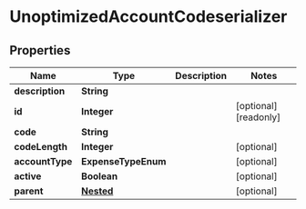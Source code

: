 

# UnoptimizedAccountCodeserializer


## Properties

| Name | Type | Description | Notes |
|------------ | ------------- | ------------- | -------------|
|**description** | **String** |  |  |
|**id** | **Integer** |  |  [optional] [readonly] |
|**code** | **String** |  |  |
|**codeLength** | **Integer** |  |  [optional] |
|**accountType** | **ExpenseTypeEnum** |  |  [optional] |
|**active** | **Boolean** |  |  [optional] |
|**parent** | [**Nested**](Nested.md) |  |  [optional] |



